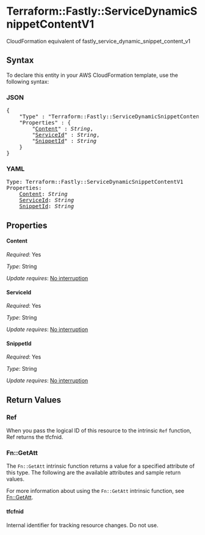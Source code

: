 # Terraform::Fastly::ServiceDynamicSnippetContentV1

CloudFormation equivalent of fastly_service_dynamic_snippet_content_v1

## Syntax

To declare this entity in your AWS CloudFormation template, use the following syntax:

### JSON

<pre>
{
    "Type" : "Terraform::Fastly::ServiceDynamicSnippetContentV1",
    "Properties" : {
        "<a href="#content" title="Content">Content</a>" : <i>String</i>,
        "<a href="#serviceid" title="ServiceId">ServiceId</a>" : <i>String</i>,
        "<a href="#snippetid" title="SnippetId">SnippetId</a>" : <i>String</i>
    }
}
</pre>

### YAML

<pre>
Type: Terraform::Fastly::ServiceDynamicSnippetContentV1
Properties:
    <a href="#content" title="Content">Content</a>: <i>String</i>
    <a href="#serviceid" title="ServiceId">ServiceId</a>: <i>String</i>
    <a href="#snippetid" title="SnippetId">SnippetId</a>: <i>String</i>
</pre>

## Properties

#### Content

_Required_: Yes

_Type_: String

_Update requires_: [No interruption](https://docs.aws.amazon.com/AWSCloudFormation/latest/UserGuide/using-cfn-updating-stacks-update-behaviors.html#update-no-interrupt)

#### ServiceId

_Required_: Yes

_Type_: String

_Update requires_: [No interruption](https://docs.aws.amazon.com/AWSCloudFormation/latest/UserGuide/using-cfn-updating-stacks-update-behaviors.html#update-no-interrupt)

#### SnippetId

_Required_: Yes

_Type_: String

_Update requires_: [No interruption](https://docs.aws.amazon.com/AWSCloudFormation/latest/UserGuide/using-cfn-updating-stacks-update-behaviors.html#update-no-interrupt)

## Return Values

### Ref

When you pass the logical ID of this resource to the intrinsic `Ref` function, Ref returns the tfcfnid.

### Fn::GetAtt

The `Fn::GetAtt` intrinsic function returns a value for a specified attribute of this type. The following are the available attributes and sample return values.

For more information about using the `Fn::GetAtt` intrinsic function, see [Fn::GetAtt](https://docs.aws.amazon.com/AWSCloudFormation/latest/UserGuide/intrinsic-function-reference-getatt.html).

#### tfcfnid

Internal identifier for tracking resource changes. Do not use.

